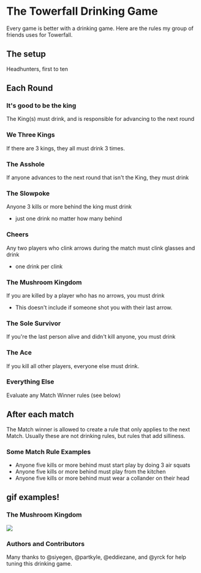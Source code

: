# The Towerfall Drinking Game

Every game is better with a drinking game. Here are the rules my group of friends uses for Towerfall.

## The setup 
Headhunters, first to ten

## Each Round

### It's good to be the king
The King(s) must drink, and is responsible for advancing to the next round

### We Three Kings
If there are 3 kings, they all must drink 3 times.

### The Asshole
If anyone advances to the next round that isn't the King, they must drink

### The Slowpoke
Anyone 3 kills or more behind the king must drink
* just one drink no matter how many behind

### Cheers
Any two players who clink arrows during the match must clink glasses and drink 
* one drink per clink 

### The Mushroom Kingdom
If you are killed by a player who has no arrows, you must drink
 * This doesn't include if someone shot you with their last arrow.

### The Sole Survivor
If you're the last person alive and didn't kill anyone, you must drink

### The Ace
If you kill all other players, everyone else must drink.

### Everything Else
Evaluate any Match Winner rules (see below)

## After each match
The Match winner is allowed to create a rule that only applies to the next Match. Usually these are not drinking rules, but rules that add silliness. 

### Some Match Rule Examples
* Anyone five kills or more behind must start play by doing 3 air squats
* Anyone five kills or more behind must play from the kitchen
* Anyone five kills or more behind must wear a collander on their head


## gif examples!

### The Mushroom Kingdom
![](http://i.imgur.com/AoYOYRL.gif)


### Authors and Contributors
Many thanks to @siyegen, @partkyle, @eddiezane, and @yrck for help tuning this drinking game.
